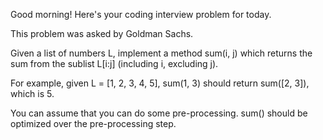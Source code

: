 Good morning! Here's your coding interview problem for today.

This problem was asked by Goldman Sachs.

Given a list of numbers L, implement a method sum(i, j) which 
returns the sum from the sublist L[i:j] (including i, excluding j).

For example, given L = [1, 2, 3, 4, 5], sum(1, 3) should return 
sum([2, 3]), which is 5.

You can assume that you can do some pre-processing. sum() should be 
optimized over the pre-processing step.

